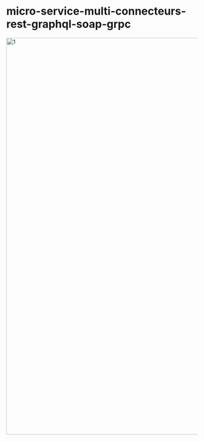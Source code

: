   # micro-service-multi-connecteurs-rest-graphql-soap-grpc
  <img width="1042" alt="1" src="https://github.com/Amine-serhriri/micro-service-multi-connecteurs-rest-graphql-soap-grpc/assets/73751598/e3979e55-a0cd-40e3-989c-3aeef4df2779">
